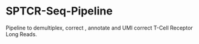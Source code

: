 # SPTCR-Seq-Pipeline
Pipeline to demultiplex, correct , annotate and UMI correct T-Cell Receptor Long Reads.
